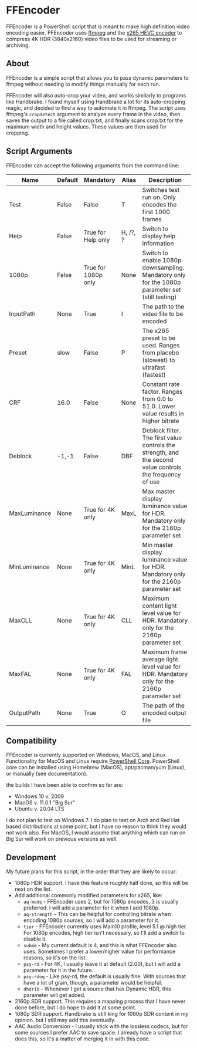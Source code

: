 # FFEncoder

FFEncoder is a PowerShell script that is meant to make high definition video encoding easier. FFEncoder uses [ffmpeg](https://ffmpeg.org/) and the [x265 HEVC encoder](https://x265.readthedocs.io/en/master/index.html) to compress 4K HDR (3840x2160) video files to be used for streaming or archiving.

## About

FFEncoder is a simple script that allows you to pass dynamic parameters to ffmpeg without needing to modify things manually for each run.

FFEncoder will also auto-crop your video, and works similarly to programs like Handbrake. I found myself using Handbrake a lot for its auto-cropping magic, and decided to find a way to automate it in ffmpeg. The script uses ffmpeg's `cropdetect` argument to analyze every frame in the video, then saves the output to a file called crop.txt, and finally scans crop.txt for the maximum width and height values. These values are then used for cropping.

## Script Arguments

FFEncoder can accept the following arguments from the command line:

| Name         | Default | Mandatory           | Alias    | Description                                                                                               |
| ------------ | ------- | ------------------- | -------- | --------------------------------------------------------------------------------------------------------- |
| Test         | False   | False               | T        | Switches test run on. Only encodes the first 1000 frames                                                  |
| Help         | False   | True for Help only  | H, /?, ? | Switch to display help information                                                                        |
| 1080p        | False   | True for 1080p only | None     | Switch to enable 1080p downsampling. Mandatory only for the 1080p parameter set (still testing)           |
| InputPath    | None    | True                | I        | The path to the video file to be encoded                                                                  |
| Preset       | slow    | False               | P        | The x265 preset to be used. Ranges from placebo (slowest) to ultrafast (fastest)                          |
| CRF          | 16.0    | False               | None     | Constant rate factor. Ranges from 0.0 to 51.0. Lower value results in higher bitrate                      |
| Deblock      | -1,-1   | False               | DBF      | Deblock filter. The first value controls the strength, and the second value controls the frequency of use |
| MaxLuminance | None    | True for 4K only    | MaxL     | Max master display luminance value for HDR. Mandatory only for the 2160p parameter set                    |
| MinLuminance | None    | True for 4K only    | MinL     | Min master display luminance value for HDR. Mandatory only for the 2160p parameter set                    |
| MaxCLL       | None    | True for 4K only    | CLL      | Maximum content light level value for HDR. Mandatory only for the 2160p parameter set                     |
| MaxFAL       | None    | True for 4K only    | FAL      | Maximum frame average light level value for HDR. Mandatory only for the 2160p parameter set               |
| OutputPath   | None    | True                | O        | The path of the encoded output file                                                                       |

## Compatibility

FFEncoder is currently supported on Windows, MacOS, and Linux. Functionality for MacOS and Linux require [PowerShell Core](https://docs.microsoft.com/en-us/powershell/scripting/install/installing-powershell?view=powershell-7.1). PowerShell core can be installed using Homebrew (MacOS), apt/pacman/yum (Linux), or manually (see documentation).

the builds I have been able to confirm so far are:

- Windows 10 v. 2009
- MacOS v. 11.0.1 "Big Sur"
- Ubuntu v. 20.04 LTS

I do not plan to test on Windows 7. I do plan to test on Arch and Red Hat based distributions at some point, but I have no reason to think they would not work also. For MacOS, I would assume that anything which can run on Big Sur will work on previous versions as well.

## Development

My future plans for this script, in the order that they are likely to occur:

- 1080p HDR support. I have this feature roughly half done, so this will be next on the list.
- Add additional commonly modified parameters for x265, like:
  - `aq-mode` - FFEncoder uses 2, but for 1080p encodes, 3 is usually preferred. I will add a parameter for it when I add 1080p.
  - `aq-strength` - This can be helpful for controlling bitrate when encoding 1080p sources, so I will add a parameter for it.
  - `tier` - FFEncoder currently uses Main10 profile, level 5.1 @ high tier. For 1080p encodes, high tier isn't necessary, so I'll add a switch to disable it.
  - `subme` - My current default is 4, and this is what FFEncoder also uses. Sometimes I prefer a lower/higher value for performance reasons, so it's on the list.
  - `psy-rd` - For 4K, I usually leave it at default (2.00), but I will add a parameter for it in the future.
  - `psy-rdoq` - Like psy-rd, the default is usually fine. With sources that have a lot of grain, though, a parameter would be helpful.
  - `dhdr10` - Whenever I get a source that has Dynamic HDR, this parameter will get added.
- 2160p SDR support. This requires a mapping process that I have never done before, but I do hope to add it at some point.
- 1080p SDR support. Handbrake is still king for 1080p SDR content in my opinion, but I still may add this eventually.
- AAC Audio Conversion - I usually stick with the lossless codecs, but for some sources I prefer AAC to save space. I already have a script that does this, so it's a matter of merging it in with this code.
